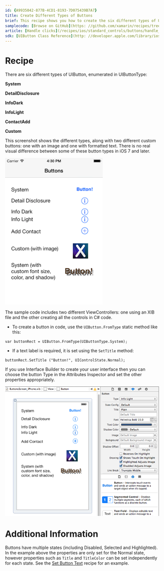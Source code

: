 ```yaml
---
id: {A9935042-877B-4CD1-8193-7D075439B7A7}  
title: Create Different Types of Buttons  
brief: This recipe shows you how to create the six different types of UIButton.  
samplecode: [Browse on GitHub](https: //github.com/xamarin/recipes/tree/master/ios/standard_controls/buttons/create_different_types_of_buttons/)  
article: [Handle clicks](/recipes/ios/standard_controls/buttons/handle_clicks)  
sdk: [UIButton Class Reference](http: //developer.apple.com/library/ios/#DOCUMENTATION/UIKit/Reference/UIButton_Class/UIButton/UIButton.html)  
---
```


<a name="Recipe" class="injected"></a>


# Recipe

There are six different types of UIButton, enumerated in UIButtonType: 

 **System**

 **DetailDisclosure**

 **InfoDark**

 **InfoLight**

 **ContactAdd**

 **Custom**

This screenshot shows the different types, along with two different custom
buttons:  one with an image and one with formatted text. There is no real visual difference between some of these button types in iOS 7 and later.

 [ ![](Images/Buttons1.png)](Images/Buttons1.png)

The sample code includes two different ViewControllers:  one using an XIB file
and the other creating all the controls in C# code.

-  To create a button in code, use the `UIButton.FromType` static method like this: 


```
var buttonRect = UIButton.FromType(UIButtonType.System);
```

-  If a text label is required, it is set using the `SetTitle` method: 


```
buttonRect.SetTitle ("Button!", UIControlState.Normal);
```

If you use Interface Builder to create your user interface then you can
choose the button Type in the Attributes Inspector and set the other properties
appropriately.

 [ ![](Images/Buttons_xib.png)](Images/Buttons_xib.png)

 <a name="Additional_Information" class="injected"></a>


# Additional Information

Buttons have multiple states (including Disabled, Selected and Highlighted).
In the example above the properties are only set for the Normal state, however
properties such as `Title` and `TitleColor` can be set independently for each state.
See the [Set Button Text](/recipes/ios/standard_controls/buttons/set_button_text) recipe for an example.